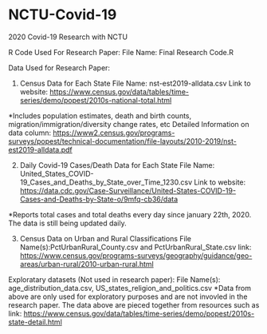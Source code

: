 # NCTU-Covid-19
2020 Covid-19 Research with NCTU

R Code Used For Research Paper:
File Name: Final Research Code.R

Data Used for Research Paper: 
1) Census Data for Each State
File Name: nst-est2019-alldata.csv
Link to website: https://www.census.gov/data/tables/time-series/demo/popest/2010s-national-total.html

*Includes population estimates, death and birth counts, migration/immigration/diversity change rates, etc
Detailed Information on data column: https://www2.census.gov/programs-surveys/popest/technical-documentation/file-layouts/2010-2019/nst-est2019-alldata.pdf

2) Daily Covid-19 Cases/Death Data for Each State
File Name: United_States_COVID-19_Cases_and_Deaths_by_State_over_Time_1230.csv
Link to website: https://data.cdc.gov/Case-Surveillance/United-States-COVID-19-Cases-and-Deaths-by-State-o/9mfq-cb36/data

*Reports total cases and total deaths every day since january 22th, 2020. The data is still being updated daily.

3) Census Data on Urban and Rural Classifications
File Name(s):PctUrbanRural_County.csv and PctUrbanRural_State.csv
link: https://www.census.gov/programs-surveys/geography/guidance/geo-areas/urban-rural/2010-urban-rural.html

Exploratary datasets (Not used in research paper):
File Name(s): age_distribution_data.csv, US_states_religion_and_politics.csv
*Data from above are only used for exploratory purposes and are not invovled in the research paper. 
The data above are pieced together from resources such as link: https://www.census.gov/data/tables/time-series/demo/popest/2010s-state-detail.html






